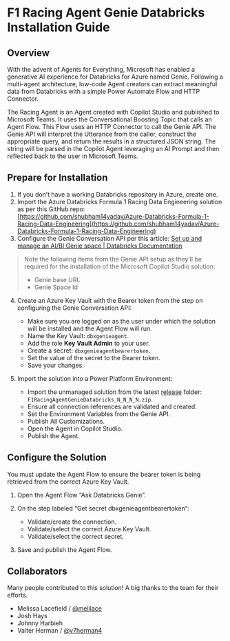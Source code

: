 # F1 Racing Agent Genie Databricks Installation Guide

## Overview

With the advent of Agents for Everything, Microsoft has enabled a generative AI experience for Databricks for Azure named Genie. Following a multi-agent architecture, low-code Agent creators can extract meaningful data from Databricks with a simple Power Automate Flow and HTTP Connector.

The Racing Agent is an Agent created with Copilot Studio and published to Microsoft Teams. It uses the Conversational Boosting Topic that calls an Agent Flow. This Flow uses an HTTP Connector to call the Genie API. The Genie API will interpret the Utterance from the caller, construct the appropriate query, and return the results in a structured JSON string. The string will be parsed in the Copilot Agent leveraging an AI Prompt and then reflected back to the user in Microsoft Teams.

## Prepare for Installation

1. If you don’t have a working Databricks repository in Azure, create one.
2. Import the Azure Databricks Formula 1 Racing Data Engineering solution as per this GitHub repo:  
   [https://github.com/shubham14yadav/Azure-Databricks-Formula-1-Racing-Data-Engineering](https://github.com/shubham14yadav/Azure-Databricks-Formula-1-Racing-Data-Engineering)
3. Configure the Genie Conversation API per this article: [Set up and manage an AI/BI Genie space | Databricks Documentation](https://docs.databricks.com/aws/en/genie/set-up)

> Note the following items from the Genie API setup as they’ll be required for the installation of the Microsoft Copilot Studio solution:
> - Genie base URL
> - Genie Space Id

4. Create an Azure Key Vault with the Bearer token from the step on configuring the Genie Conversation API:
   - Make sure you are logged on as the user under which the solution will be installed and the Agent Flow will run.
   - Name the Key Vault: `dbxgenieagent`.
   - Add the role **Key Vault Admin** to your user.
   - Create a secret: `dbxgenieagentbearertoken`.
   - Set the value of the secret to the Bearer token.
   - Save your changes.

5. Import the solution into a Power Platform Environment:
   - Import the unmanaged solution from the latest [release](https://github.com/v7herman4/Copilot-and-Genie/releases) folder: `F1RacingAgentGenieDatabricks_N_N_N_N.zip`.
   - Ensure all connection references are validated and created.
   - Set the Environment Variables from the Genie API.
   - Publish All Customizations.
   - Open the Agent in Copilot Studio.
   - Publish the Agent.

## Configure the Solution

You must update the Agent Flow to ensure the bearer token is being retrieved from the correct Azure Key Vault.

1. Open the Agent Flow “Ask Databricks Genie”.
2. On the step labeled “Get secret dbxgenieagentbearertoken”:
   - Validate/create the connection.
   - Validate/select the correct Azure Key Vault.
   - Validate/select the correct secret.

3. Save and publish the Agent Flow.

## Collaborators

Many people contributed to this solution! A big thanks to the team for their efforts.

- Melissa Lacefield / [@melilace](https://github.com/melilace)
- Josh Hays
- Johnny Harbieh
- Valter Herman / [@v7herman4](https://github.com/v7herman4)
